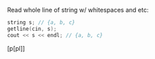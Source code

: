 Read whole line of string w/ whitespaces and etc:
```C++
string s; // {a, b, c}
getline(cin, s);
cout << s << endl; // {a, b, c}
```
[p[pl]]